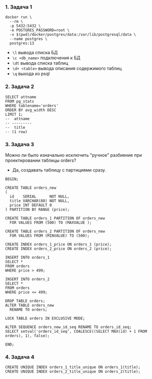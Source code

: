 ### 1. Задача 1
```shell
docker run \
  --rm \
  -p 5432:5432 \
  -e POSTGRES_PASSWORD=root \
  -v $(pwd)/docker/postgres/data:/var/lib/postgresql/data \
  --name postgres \
  postgres:13
```

- `\l` вывода списка БД
- `\c <db_name>` подключения к БД
- `\dt` вывода списка таблиц
- `\d+ <table>` вывода описания содержимого таблиц
- `\q` выхода из psql

### 2. Задача 2
```postgresql
SELECT attname
FROM pg_stats
WHERE tablename='orders'
ORDER BY avg_width DESC
LIMIT 1;
--  attname 
-- ---------
--  title
-- (1 row)
```

### 3. Задача 3
Можно ли было изначально исключить "ручное" разбиение при проектировании таблицы orders?
- Да, создавать таблицу с партициями сразу.
```postgresql
BEGIN;

CREATE TABLE orders_new
(
  id    SERIAL      NOT NULL,
  title VARCHAR(80) NOT NULL,
  price INT DEFAULT 0
) PARTITION BY RANGE (price);

CREATE TABLE orders_1 PARTITION OF orders_new
  FOR VALUES FROM (500) TO (MAXVALUE );

CREATE TABLE orders_2 PARTITION OF orders_new
  FOR VALUES FROM (MINVALUE) TO (500);

CREATE INDEX orders_1_price ON orders_1 (price);
CREATE INDEX orders_2_price ON orders_2 (price);

INSERT INTO orders_1
SELECT *
FROM orders
WHERE price > 499;

INSERT INTO orders_2
SELECT *
FROM orders
WHERE price <= 499;

DROP TABLE orders;
ALTER TABLE orders_new
  RENAME TO orders;

LOCK TABLE orders IN EXCLUSIVE MODE;

ALTER SEQUENCE orders_new_id_seq RENAME TO orders_id_seq;
SELECT setval('orders_id_seq', COALESCE((SELECT MAX(id) + 1 FROM orders), 1), false);

END;
```

### 4. Задача 4
```postgresql
CREATE UNIQUE INDEX orders_1_title_unique ON orders_1(title);
CREATE UNIQUE INDEX orders_2_title_unique ON orders_2(title);
```